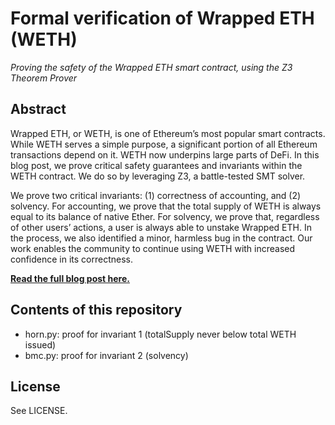 # Formal verification of Wrapped ETH (WETH)

*Proving the safety of the Wrapped ETH smart contract, using the Z3 Theorem Prover*

## Abstract

Wrapped ETH, or WETH, is one of Ethereum’s most popular smart contracts. While WETH serves a simple purpose, a significant portion of all Ethereum transactions depend on it. WETH now underpins large parts of DeFi. In this blog post, we prove critical safety guarantees and invariants within the WETH contract. We do so by leveraging Z3, a battle-tested SMT solver.

We prove two critical invariants: (1) correctness of accounting, and (2) solvency. For accounting, we prove that the total supply of WETH is always equal to its balance of native Ether. For solvency, we prove that, regardless of other users’ actions, a user is always able to unstake Wrapped ETH. In the process, we also identified a minor, harmless bug in the contract. Our work enables the community to continue using WETH with increased confidence in its correctness.

**[Read the full blog post here.](https://www.zellic.io/blog/formal-verification-weth)**

## Contents of this repository

* horn.py: proof for invariant 1 (totalSupply never below total WETH issued)
* bmc.py: proof for invariant 2 (solvency)

## License

See LICENSE.
